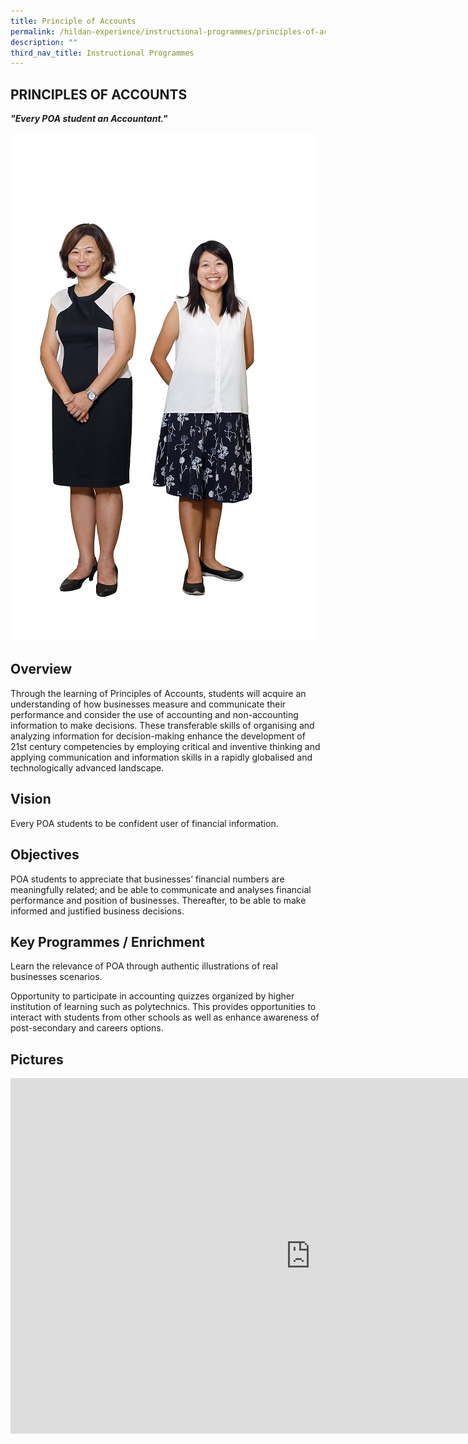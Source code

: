 ```yaml
---
title: Principle of Accounts
permalink: /hildan-experience/instructional-programmes/principles-of-accounts/
description: ""
third_nav_title: Instructional Programmes
---
```


PRINCIPLES OF ACCOUNTS
----------------------
***"Every POA student an Accountant."***

![](/images/Staff/POA2.jpg)

Overview
--------

Through the learning of Principles of Accounts, students will acquire an understanding of how businesses measure and communicate their performance and consider the use of accounting and non-accounting information to make decisions. These transferable skills of organising and analyzing information for decision-making enhance the development of 21st&nbsp;century competencies by employing critical and inventive thinking and applying communication and information skills in a rapidly globalised and technologically advanced landscape.

Vision
------

Every POA students to be confident user of financial information.

Objectives
----------

POA students to appreciate that businesses’ financial numbers are meaningfully related; and be able to communicate and analyses financial performance and position of businesses. Thereafter, to be able to make informed and justified business decisions.  

  

Key Programmes / Enrichment
---------------------------

Learn the relevance of POA through authentic illustrations of real businesses scenarios.

  

Opportunity to participate in accounting quizzes organized by higher institution of learning such as polytechnics. This provides opportunities to interact with students from other schools as well as enhance awareness of post-secondary and careers options.

  

Pictures
--------


<iframe allowfullscreen="true" height="569" width="960" frameborder="0" src="https://docs.google.com/presentation/d/e/2PACX-1vQ2zPy37WCjtiFEGd2tQthvmH0PavDOxHzeWqZ5hZcEtpss9hDRmM16nOcuy27iyTprlsiXW4922wGi/embed?start=true&amp;loop=true&amp;delayms=5000"></iframe>